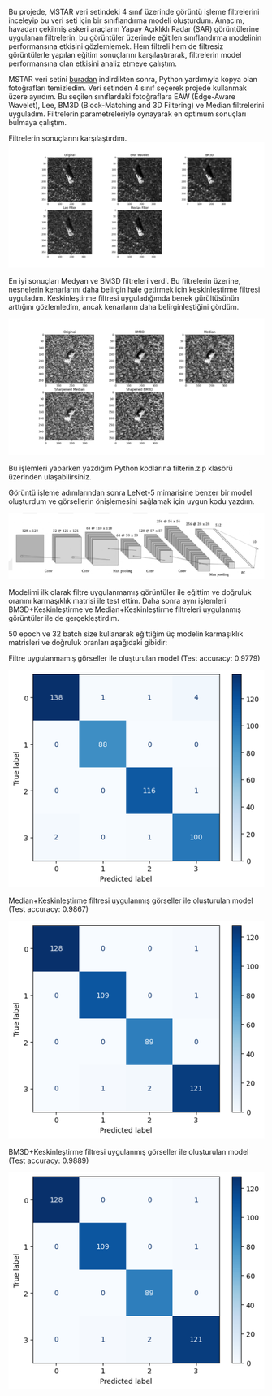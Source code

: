 Bu projede, MSTAR veri setindeki 4 sınıf üzerinde görüntü işleme filtrelerini inceleyip bu veri seti için bir sınıflandırma modeli oluşturdum. Amacım, havadan çekilmiş askeri araçların Yapay Açıklıklı Radar (SAR) görüntülerine uygulanan filtrelerin, bu görüntüler üzerinde eğitilen sınıflandırma modelinin performansına etkisini gözlemlemek. Hem filtreli hem de filtresiz görüntülerle yapılan eğitim sonuçlarını karşılaştırarak, filtrelerin model performansına olan etkisini analiz etmeye çalıştım.

MSTAR veri setini [buradan](https://www.kaggle.com/datasets/atreyamajumdar/mstar-dataset-8-classes) indirdikten sonra, Python yardımıyla kopya olan fotoğrafları temizledim. Veri setinden 4 sınıf seçerek projede kullanmak üzere ayırdım. Bu seçilen sınıflardaki fotoğraflara EAW (Edge-Aware Wavelet), Lee, BM3D (Block-Matching and 3D Filtering) ve Median filtrelerini uyguladım. Filtrelerin parametreleriyle oynayarak en optimum sonuçları bulmaya çalıştım.

Filtrelerin sonuçlarını karşılaştırdım.
![comp](https://github.com/harunrk/mstar_classifier/blob/main/Comparison%20of%20filters.png) 

En iyi sonuçları Medyan ve BM3D filtreleri verdi. Bu filtrelerin üzerine, nesnelerin kenarlarını daha belirgin hale getirmek için keskinleştirme filtresi uyguladım. Keskinleştirme filtresi uyguladığımda benek gürültüsünün arttığını gözlemledim, ancak kenarların daha belirginleştiğini gördüm. 

![comp2](https://github.com/harunrk/mstar_classifier/blob/main/sharpened_images.png) 

Bu işlemleri yaparken yazdığım Python kodlarına filterin.zip klasörü üzerinden ulaşabilirsiniz.

Görüntü işleme adımlarından sonra LeNet-5 mimarisine benzer bir model oluşturdum ve görsellerin önişlemesini sağlamak için uygun kodu yazdım. 

![LeNet-5](https://github.com/harunrk/mstar_classifier/blob/main/lenet.png)

Modelimi ilk olarak filtre uygulanmamış görüntüler ile eğittim ve doğruluk oranını karmaşıklık matrisi ile test ettim. Daha sonra aynı işlemleri BM3D+Keskinleştirme ve Median+Keskinleştirme filtreleri uygulanmış görüntüler ile de gerçekleştirdim.

50 epoch ve 32 batch size kullanarak eğittiğim üç modelin karmaşıklık matrisleri ve doğruluk oranları aşağıdaki gibidir:

   Filtre uygulanmamış görseller ile oluşturulan model (Test accuracy: 0.9779)
   
   ![Original](https://github.com/harunrk/mstar_classifier/blob/main/original%20conf.png)

   Median+Keskinleştirme filtresi uygulanmış görseller ile oluşturulan model (Test accuracy: 0.9867)
   
   ![Median](https://github.com/harunrk/mstar_classifier/blob/main/sMedian_conf.png)

   BM3D+Keskinleştirme filtresi uygulanmış görseller ile oluşturulan model (Test accuracy: 0.9889)
   
   ![BM3D](https://github.com/harunrk/mstar_classifier/blob/main/sharpened_bm3d_conf.png)
